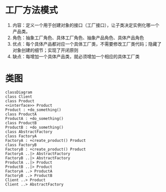 # 工厂方法模式
1. 内容：定义一个用于创建对象的接口（工厂接口），让子类决定实例化哪一个产品类。
2. 角色：抽象工厂角色、具体工厂角色、抽象产品角色、具体产品角色
3. 优点：每个具体产品都对应一个具体工厂类，不需要修改工厂类代码；隐藏了对象创建的细节；实现了开闭原则
4. 缺点：每增加一个具体产品类，就必须增加一个相应的具体工厂类

# 类图
```mermaid
classDiagram
class Client
class Product
<<interface>> Product
Product : +do_something()
class ProductA
ProductA : +do_something()
class ProductB
ProductB : +do_something()
class AbstractFactory
class FactoryA
FactoryA : +create_product() Product
class FactoryB
FactoryB : +create_product() Product
FactoryA ..|> AbstractFactory
FactoryB ..|> AbstractFactory
ProductA ..|> Product
ProductB ..|> Product
FactoryA ..> ProductA
FactoryB ..> ProductB
Client ..> Product
Client ..> AbstractFactory
```